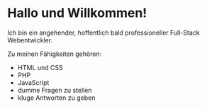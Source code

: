 # Hallo und Willkommen!

Ich bin ein angehender, hoffentlich bald professioneller Full-Stack Webentwickler.

Zu meinen Fähigkeiten gehören:

- HTML und CSS
- PHP
- JavaScript
- dumme Fragen zu stellen
- kluge Antworten zu geben
